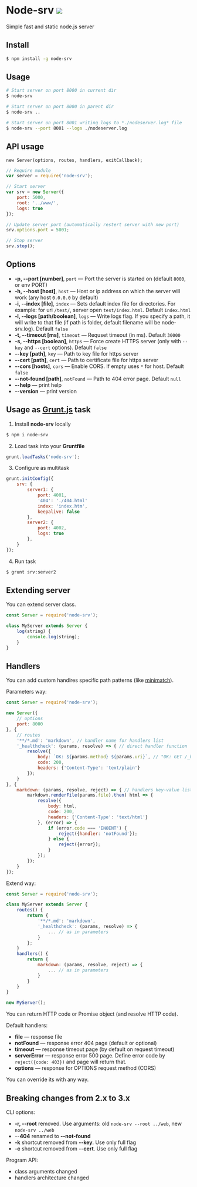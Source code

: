 # Node-srv [![](https://badge.fury.io/js/node-srv.png)](https://npmjs.org/package/node-srv)
Simple fast and static node.js server

## Install

``` bash
$ npm install -g node-srv
```


## Usage

``` bash
# Start server on port 8000 in current dir
$ node-srv

# Start server on port 8000 in parent dir
$ node-srv ..

# Start server on port 8001 writing logs to *./nodeserver.log* file
$ node-srv --port 8001 --logs ./nodeserver.log
```


## API usage

`new Server(options, routes, handlers, exitCallback);`

``` js
// Require module
var server = require('node-srv');

// Start server
var srv = new Server({
    port: 5000,
    root: '../www/',
    logs: true
});

// Update server port (automatically restert server with new port)
srv.options.port = 5001;

// Stop server
srv.stop();
```


## Options

* **-p, --port [number]**, `port` — Port the server is started on (default `8000`, or env PORT)
* **-h, --host [host]**, `host` — Host or ip address on which the server will work (any host `0.0.0.0` by default)
* **-i, --index [file]**, `index` — Sets default index file for directories. For example: for uri `/test/`, server open `test/index.html`. Default `index.html`
* **-l, --logs [path/boolean]**, `logs` — Write logs flag. If you specify a path, it will write to that file (if path is folder, default filename will be node-srv.log). Default `false`
* **-t, --timeout [ms]**, `timeout` — Requset timeout (in ms). Default `30000`
* **-s, --https [boolean]**, `https` — Force create HTTPS server (only with `--key` and `--cert` options). Default `false`
* **--key [path]**, `key` — Path to key file for https server
* **--cert [path]**, `cert` — Path to certificate file for https server
* **--cors [hosts]**, `cors` — Enable CORS. If empty uses `*` for host. Default `false`
* **--not-found [path]**, `notFound` — Path to 404 error page. Default `null`
* **--help** — print help
* **--version** — print version


## Usage as [Grunt.js](http://gruntjs.com/) task
1. Install **node-srv** locally

  ``` bash
  $ npm i node-srv
  ```

2. Load task into your **Gruntfile**

  ``` js
  grunt.loadTasks('node-srv');
  ```

3. Configure as multitask

  ``` js
  grunt.initConfig({
      srv: {
          server1: {
              port: 4001,
              '404': './404.html'
              index: 'index.htm',
              keepalive: false
          },
          server2: {
              port: 4002,
              logs: true
          },
      }
  });
  ```

4. Run task

  ``` bash
  $ grunt srv:server2
  ```


## Extending server
You can extend server class.

``` js
const Server = require('node-srv');

class MyServer extends Server {
    log(string) {
        console.log(string);
    }
}
```


## Handlers

You can add custom handlres specific path patterns (like [minimatch](https://www.npmjs.com/package/minimatch)).

Parameters way:
``` js
const Server = require('node-srv');

new Server({
    // options
    port: 8000
}, {
    // routes
    '**/*.md': 'markdown', // handler name for handlers list
    '_healthcheck': (params, resolve) => { // direct handler function
        resolve({
            body: `OK: ${params.method} ${params.uri}`, // "OK: GET /_healthcheck"
            code: 200,
            headers: {'Content-Type': 'text/plain'}
        });
    }
}, {
    markdown: (params, resolve, reject) => { // handlers key-value list
        markdown.renderFile(params.file).then( html => {
            resolve({
                body: html,
                code: 200,
                headers: {'Content-Type': 'text/html'}
            }, (error) => {
                if (error.code === 'ENOENT') {
                    reject({handler: 'notFound'});
                } else {
                    reject({error});
                }
            });
        });
    }
});
```

Extend way:
``` js
const Server = require('node-srv');

class MyServer extends Server {
    routes() {
        return {
            '**/*.md': 'markdown',
            '_healthcheck': (params, resolve) => {
                ... // as in parameters
            }
        };
    }
    handlers() {
        return {
            markdown: (params, resolve, reject) => {
                ... // as in parameters
            }
        }
    }
}

new MyServer();
```

You can return HTTP code or Promise object (and resolve HTTP code).

Default handlers:
* **file** — response file
* **notFound** — response error 404 page (default or optional)
* **timeout** — response timeout page (by default on request timeout)
* **serverError** — response error 500 page. Define error code by `reject({code: 403})` and page will return that.
* **options** — response for OPTIONS request method (CORS)

You can override its with any way.


## Breaking changes from 2.x to 3.x

CLI options:
* **-r, --root** removed. Use arguments: old `node-srv --root ../web`, new `node-srv ../web`
* **--404** renamed to **--not-found**
* **-k** shortcut removed from **--key**. Use only full flag
* **-c** shortcut removed from **--cert**. Use only full flag

Program API:
* class arguments changed
* handlers architecture changed
